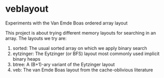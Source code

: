 # veblayout
Experiments with the Van Emde Boas ordered array layout

This project is about trying different memory layouts for searching in an array. The layouts we try are:

1. sorted: The usual sorted array on which we apply binary search
2. eytzinger: The Eytzinger (or BFS) layout most commonly used implicit binary heaps
3. btree: A (B+1)-ary variant of the Eytzinger layout
3. veb: The van Emde Boas layout from the cache-oblivious literature
